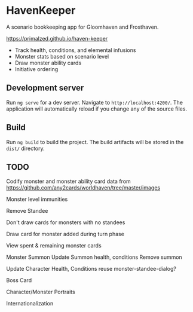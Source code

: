 # HavenKeeper

A scenario bookkeeping app for Gloomhaven and Frosthaven.

https://primalzed.github.io/haven-keeper

* Track health, conditions, and elemental infusions
* Monster stats based on scenario level
* Draw monster ability cards
* Initiative ordering

## Development server

Run `ng serve` for a dev server. Navigate to `http://localhost:4200/`. The application will automatically reload if you change any of the source files.

## Build

Run `ng build` to build the project. The build artifacts will be stored in the `dist/` directory.

## TODO
Codify monster and monster ability card data from https://github.com/any2cards/worldhaven/tree/master/images

Monster level immunities

Remove Standee

Don't draw cards for monsters with no standees

Draw card for monster added during turn phase

View spent & remaining monster cards

Monster Summon
  Update Summon health, conditions
  Remove summon

Update Character Health, Conditions
  reuse monster-standee-dialog?

Boss Card

Character/Monster Portraits

Internationalization
